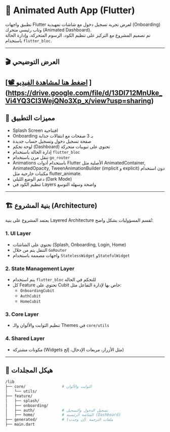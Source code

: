 # 🔐 Animated Auth App (Flutter)

تطبيق واجهات Flutter لعرض تجربة تسجيل دخول مع شاشات تمهيدية (Onboarding) وتاب رئيسي متحرك (Animated Dashboard).  
تم تصميم المشروع مع التركيز على تنظيم الكود، الرسوم المتحركة، وإدارة الحالة باستخدام `flutter_bloc`.

---

## 🎬 العرض التوضيحي

[[📽️ اضغط هنا لمشاهدة الفيديو]([https://drive.google.com/file/d/13DI712MnUke_Vi4YQ3Cl3WejQNo3Xp_x/view?usp=sharing](https://drive.google.com/file/d/13DI712MnUke_Vi4YQ3Cl3WejQNo3Xp_x/view?usp=sharing))
](https://drive.google.com/file/d/13DI712MnUke_Vi4YQ3Cl3WejQNo3Xp_x/view?usp=sharing)
---

## 🧩 مميزات التطبيق

- Splash Screen افتتاحية
- Onboarding بـ 3 صفحات مع انتقالات جذابة
- صفحة تسجيل دخول وتسجيل حساب جديدة
- لوحة تحكم (Dashboard) تحتوي على تبويبات متحركة
- إدارة الحالة باستخدام `flutter_bloc`
- تنقل مرن باستخدام `go_router`
- Animations باستخدام أدوات Flutter الأصلية مثل AnimatedContainer, AnimatedOpacity, TweenAnimationBuilder (implicit و explicit)
دون استخدام مكتبات خارجية مثل flutter_animate.
- دعم الوضع الليلي (Dark Mode)
- تنظيم الكود في Layers واضحة وسهلة التوسع

---

## 🏗️ بنية المشروع (Architecture)

يعتمد المشروع على بنية Layered Architecture تُقسم المسؤوليات بشكل واضح:

### 1. UI Layer
- تحتوي على الشاشات (Splash, Onboarding, Login, Home)
- التنقل يتم من خلال `GoRouter`
- واجهات مصممة باستخدام `StatelessWidget` و`StatefulWidget` 

### 2. State Management Layer
- يتم استخدام `flutter_bloc` للتحكم في الحالة
- كل Feature تحتوي على Cubit خاص بها لإدارة التفاعل مثل:
  - `OnboardingCubit`
  - `AuthCubit`
  - `HomeCubit`

### 3. Core Layer
- تنظيم الثوابت والألوان والـ Themes في `core/utils`

### 4. Shared Layer
- مكونات مشتركة (Widgets مثل الأزرار، مربعات الإدخال، إلخ)

---

## 📁 هيكل المجلدات

```bash
/lib
├── core/                # الثوابت والألوان
│   └── utils/
├── feature/
│   ├── splash/
│   ├── onboarding/
│   ├── auth/            # تسجيل الدخول والتسجيل
│   ├── home/            # الشاشة الرئيسية (Dashboard)
├── generated/           # ملفات الترجمة (إن وجدت)
├── main.dart
